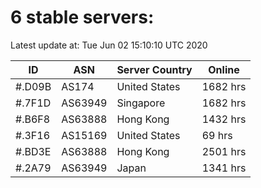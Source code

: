 # 6 stable servers:

Latest update at: Tue Jun 02 15:10:10 UTC 2020

| ID | ASN | Server Country | Online |
| -- | --- | -------------- | ------ |
| #.D09B | AS174 | United States | 1682 hrs |
| #.7F1D | AS63949 | Singapore | 1682 hrs |
| #.B6F8 | AS63888 | Hong Kong | 1432 hrs |
| #.3F16 | AS15169 | United States | 69 hrs |
| #.BD3E | AS63888 | Hong Kong | 2501 hrs |
| #.2A79 | AS63949 | Japan | 1341 hrs |

